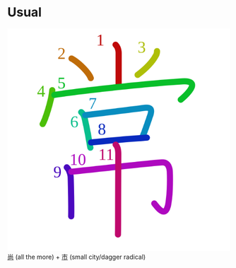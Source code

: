 # Usual
![常](../kanji-colorize/5e38.svg)
[尚](尚.md) (all the more) + [市](市.md) (small city/dagger radical) 